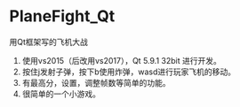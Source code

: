 # PlaneFight_Qt
用Qt框架写的飞机大战
1. 使用vs2015（后改用vs2017），Qt 5.9.1 32bit 进行开发。
2. 按住j发射子弹，按下b使用炸弹，wasd进行玩家飞机的移动。
3. 有最高分，设置，调整帧数等简单的功能。
4. 很简单的一个小游戏。
